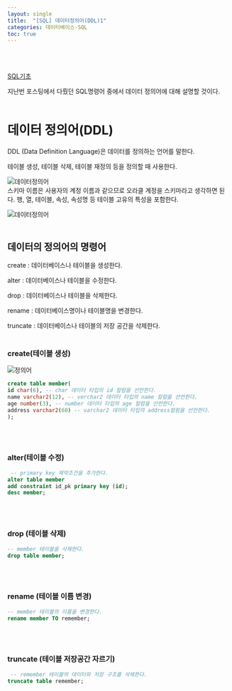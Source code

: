 ```yaml
---
layout: single
title:  "[SQL] 데이터정의어(DDL)1"
categories: 데이터베이스-SQL
toc: true
---
```

<br/><br/>

[SQL기초](https://98jungwoo.github.io/%EB%8D%B0%EC%9D%B4%ED%84%B0%EB%B2%A0%EC%9D%B4%EC%8A%A4-sql/SQL1/)

지난번 포스팅에서 다뤘던 SQL명령어 중에서 데이터 정의어에 대해 설명할 것이다.
<br/><br/>


# 데이터 정의어(DDL) #

DDL (Data Definition Language)은 데이터를 정의하는 언어를 말한다.

테이블 생성, 테이블 삭제, 테이블 재정의 등을 정의할 때 사용한다.

![데이터정의어](https:/images/2023-04-16-SQL_데이터의%20정의어%201%20(create,alter,drop,rename,t)/스키마.png)
<br/>
스키마 이름은 사용자의 계정 이름과 같으므로 오라클 계정을 스키마라고 생각하면 된다.
행, 열, 테이블, 속성, 속성명 등 테이블 고유의 특성을 포함한다.

![데이터정의어](https:/images/2023-04-16-SQL_데이터의%20정의어%201%20(create,alter,drop,rename,t)/데이터기본구조.png)
<br/><br/>

## 데이터의 정의어의 명령어 ##

create : 데이터베이스나 테이블을 생성한다.

alter : 데이터베이스나 테이블을 수정한다.

drop : 데이터베이스나 테이블을 삭제한다.

rename : 데이터베이스명이나 테이블명을 변경한다.

truncate : 데이터베이스나 테이블의 저장 공간을 삭제한다.
<br/><br/>

### create(테이블 생성) ###

![정의어](https:/images/2023-04-16-SQL_데이터의%20정의어%201%20(create,alter,drop,rename,t)/테이블%20생성.png)
<br/>

```SQL
create table member(
id char(6), -- char 데이터 타입의 id 칼럼을 선언한다.
name varchar2(12), -- verchar2 데이터 타입의 name 칼럼을 선언한다.
age number(3), -- number 데이터 타입의 age 컬럼을 선언한다.
address varchar2(60) -- varchar2 데이터 타입의 address컬럼을 선언한다.
);
```
<br/><br/>

### alter(테이블 수정) ###

```SQL
 -- primary key 제약조건을 추가한다.
alter table member
add constraint id_pk primary key (id);
desc member;
```
<br/><br/>

### drop (테이블 삭제) ###

```SQL
-- member 테이블을 삭제한다.
drop table member;
```
<br/><br/>

### rename (테이블 이름 변경) ###

```SQL
-- member 테이블의 이름을 변경한다.
rename member TO remember;
```
<br/><br/>

### truncate (테이블 저장공간 자르기) ###

```SQL
 -- remember 테이블의 데이터와 저장 구조를 삭제한다.
truncate table remember;
```